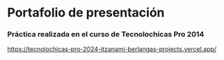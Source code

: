 # Portafolio de presentación

### Práctica realizada en el curso de Tecnolochicas Pro 2014

https://tecnolochicas-pro-2024-itzanami-berlangas-projects.vercel.app/
